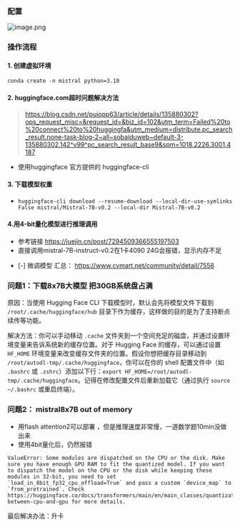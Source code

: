 ---
---


### 配置

![image.png](https://cdn.jsdelivr.net/gh/Thomas333333/MyPostImage/Images/20240306165307.png)


### 操作流程

#### 1. 创建虚拟环境 
```
conda create -n mistral python=3.10
```

#### 2. huggingface.com超时问题解决方法
>https://blog.csdn.net/puiopp63/article/details/135880302?ops_request_misc=&request_id=&biz_id=102&utm_term=Failed%20to%20connect%20to%20huggingfa&utm_medium=distribute.pc_search_result.none-task-blog-2~all~sobaiduweb~default-3-135880302.142^v99^pc_search_result_base9&spm=1018.2226.3001.4187

+ 使用huggingface 官方提供的 huggingface-cli


#### 3. 下载模型权重
+  `huggingface-cli download --resume-download --local-dir-use-symlinks False mistral/Mistral-7B-v0.2 --local-dir Mistral-7B-v0.2`

#### 4.用4-bit量化模型进行推理调用
+ 参考链接 https://juejin.cn/post/7294509366555197503
+ 直接调用mistral-7B-instruct-v0.2在1卡4090 24G会报错，显示内存不足

- [-] 微调模型
汇总： https://www.cvmart.net/community/detail/7558


### 问题1：下载8x7B大模型 把30GB系统盘占满

原因：当使用 Hugging Face CLI 下载模型时，默认会先将模型文件下载到 `/root/.cache/huggingface/hub` 目录下作为缓存，这样做的目的是为了支持断点续传等功能。

解决方法：你可以手动移动 `.cache` 文件夹到一个空间充足的磁盘，并通过设置环境变量来告诉系统新的缓存位置。对于 Hugging Face 的缓存，可以通过设置 `HF_HOME` 环境变量来改变缓存文件夹的位置。假设你想把缓存目录移动到 `/root/autodl-tmp/.cache/huggingface`，你可以在你的 shell 配置文件中（如 `.bashrc` 或 `.zshrc`）添加以下行：`export HF_HOME=/root/autodl-tmp/.cache/huggingface`。记得在修改配置文件后重新加载它（通过执行 `source ~/.bashrc` 或重启终端）。

### 问题2： mistral8x7B out of memory 
+ 用flash attention2可以部署 ，但是推理速度非常慢，一道数学题10min没做出来
+ 使用4bit量化后，仍然报错
```
ValueError: Some modules are dispatched on the CPU or the disk. Make sure you have enough GPU RAM to fit the quantized model. If you want to dispatch the model on the CPU or the disk while keeping these modules in 32-bit, you need to set `load_in_8bit_fp32_cpu_offload=True` and pass a custom `device_map` to `from_pretrained`. Check https://huggingface.co/docs/transformers/main/en/main_classes/quantization#offload-between-cpu-and-gpu for more details.
```

最后解决办法：升卡









